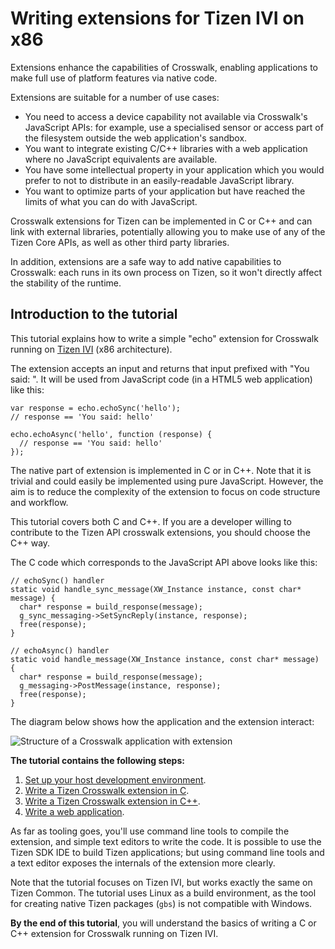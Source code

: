 # Writing extensions for Tizen IVI on x86

Extensions enhance the capabilities of Crosswalk, enabling applications to make full use of platform features via native code.

Extensions are suitable for a number of use cases:

*   You need to access a device capability not available via Crosswalk's JavaScript APIs: for example, use a specialised sensor or access part of the filesystem outside the web application's sandbox.
*   You want to integrate existing C/C++ libraries with a web application where no JavaScript equivalents are available.
*   You have some intellectual property in your application which you would prefer to not to distribute in an easily-readable JavaScript library.
*   You want to optimize parts of your application but have reached the limits of what you can do with JavaScript.

Crosswalk extensions for Tizen can be implemented in C or C++ and can link with external libraries, potentially allowing you to make use of any of the Tizen Core APIs, as well as other third party libraries.

In addition, extensions are a safe way to add native capabilities to Crosswalk: each runs in its own process on Tizen, so it won't directly affect the stability of the runtime.

## Introduction to the tutorial

This tutorial explains how to write a simple "echo" extension for Crosswalk running on [Tizen IVI](https://wiki.tizen.org/wiki/IVI) (x86 architecture).

The extension accepts an input and returns that input prefixed with "You said: ". It will be used from JavaScript code (in a HTML5 web application) like this:

    var response = echo.echoSync('hello');
    // response == 'You said: hello'

    echo.echoAsync('hello', function (response) {
      // response == 'You said: hello'
    });

The native part of extension is implemented in C or in C++. Note that it is trivial and could easily be implemented using pure JavaScript. However, the aim is to reduce the complexity of the extension to focus on code structure and workflow.

This tutorial covers both C and C++. If you are a developer willing to contribute to the Tizen API crosswalk extensions, you should choose the C++ way.

The C code which corresponds to the JavaScript API above looks like this:

    // echoSync() handler
    static void handle_sync_message(XW_Instance instance, const char* message) {
      char* response = build_response(message);
      g_sync_messaging->SetSyncReply(instance, response);
      free(response);
    }

    // echoAsync() handler
    static void handle_message(XW_Instance instance, const char* message) {
      char* response = build_response(message);
      g_messaging->PostMessage(instance, response);
      free(response);
    }

The diagram below shows how the application and the extension interact:

![Structure of a Crosswalk application with extension](/assets/crosswalk-extension-layout.png)

**The tutorial contains the following steps:**

1.  [Set up your host development environment](/documentation/tizen_ivi_extensions/host_and_target_setup).
2.  [Write a Tizen Crosswalk extension in C](/documentation/tizen_ivi_extensions/write_an_extension_in_c).
3.  [Write a Tizen Crosswalk extension in C++](/documentation/tizen_ivi_extensions/write_an_extension_in_c++).
4.  [Write a web application](/documentation/tizen_ivi_extensions/write_a_web_application).
<!-- 5.  [Run the application and extension using the Tizen emulator](/documentation/tizen_ivi_extensions/run_on_tizen_emulator). -->

As far as tooling goes, you'll use command line tools to compile the extension, and simple text editors to write the code. It is possible to use the Tizen SDK IDE to build Tizen applications; but using command line tools and a text editor exposes the internals of the extension more clearly.

Note that the tutorial focuses on Tizen IVI, but works exactly the same on Tizen Common. The tutorial uses Linux as a build environment, as the tool for creating native Tizen packages (`gbs`) is not compatible with Windows.

**By the end of this tutorial**, you will understand the basics of writing a C or C++ extension for Crosswalk running on Tizen IVI.
